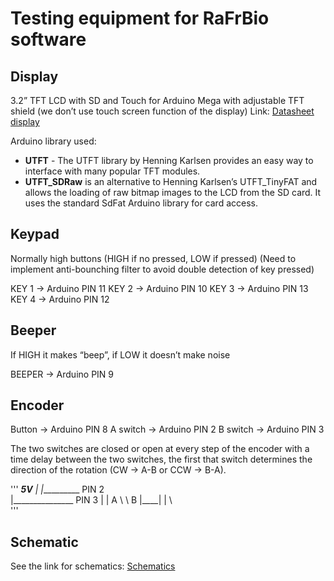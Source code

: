 # Testing equipment for RaFrBio software

## Display 
3.2” TFT LCD with SD and Touch for Arduino Mega with adjustable TFT shield
(we don’t use touch screen function of the display)
Link:	[Datasheet display](https://drive.google.com/open?id=0B3NM4_m6O6VkZUs2ZkctZUhVSmM)

Arduino library used:
* **UTFT** - The UTFT library by Henning Karlsen provides an easy way to interface with many popular TFT modules.
* **UTFT_SDRaw** is an alternative to Henning Karlsen’s UTFT_TinyFAT and allows the loading of raw bitmap images to the LCD from the SD card. It uses the standard SdFat Arduino library for card access.


## Keypad
Normally high buttons (HIGH if no pressed, LOW if pressed)
(Need to implement anti-bounching filter to avoid double detection of key pressed)

KEY 1 -> Arduino PIN 11
KEY 2 -> Arduino PIN 10
KEY 3 -> Arduino PIN 13
KEY 4 -> Arduino PIN 12


## Beeper
If HIGH it makes “beep”, if LOW it doesn’t make noise

BEEPER -> Arduino PIN 9


## Encoder
Button   -> Arduino PIN 8
A switch -> Arduino PIN 2
B switch -> Arduino PIN 3

The two switches are closed or open at every step of the encoder with a time delay between the two switches, the first that switch determines the direction of the rotation (CW -> A-B or CCW -> B-A). 


'''
      ___5V__
      |    |__________ PIN 2   
      |_______________ PIN 3
      |    |
   A \    \  B
      |____|
        |
       \\\
'''

## Schematic
See the link for schematics: [Schematics](https://drive.google.com/open?id=0B7P0y6jUr96xZUoweGF4eUUxajA)
